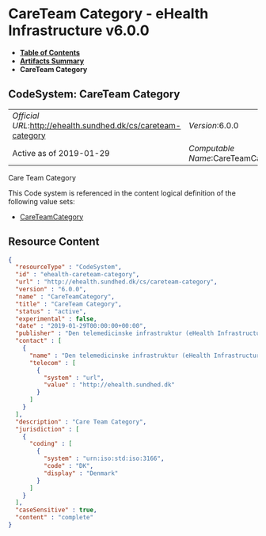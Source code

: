 # CareTeam Category - eHealth Infrastructure v6.0.0

* [**Table of Contents**](toc.md)
* [**Artifacts Summary**](artifacts.md)
* **CareTeam Category**

## CodeSystem: CareTeam Category 

| | |
| :--- | :--- |
| *Official URL*:http://ehealth.sundhed.dk/cs/careteam-category | *Version*:6.0.0 |
| Active as of 2019-01-29 | *Computable Name*:CareTeamCategory |

 
Care Team Category 

 This Code system is referenced in the content logical definition of the following value sets: 

* [CareTeamCategory](ValueSet-ehealth-careteam-category.md)



## Resource Content

```json
{
  "resourceType" : "CodeSystem",
  "id" : "ehealth-careteam-category",
  "url" : "http://ehealth.sundhed.dk/cs/careteam-category",
  "version" : "6.0.0",
  "name" : "CareTeamCategory",
  "title" : "CareTeam Category",
  "status" : "active",
  "experimental" : false,
  "date" : "2019-01-29T00:00:00+00:00",
  "publisher" : "Den telemedicinske infrastruktur (eHealth Infrastructure)",
  "contact" : [
    {
      "name" : "Den telemedicinske infrastruktur (eHealth Infrastructure)",
      "telecom" : [
        {
          "system" : "url",
          "value" : "http://ehealth.sundhed.dk"
        }
      ]
    }
  ],
  "description" : "Care Team Category",
  "jurisdiction" : [
    {
      "coding" : [
        {
          "system" : "urn:iso:std:iso:3166",
          "code" : "DK",
          "display" : "Denmark"
        }
      ]
    }
  ],
  "caseSensitive" : true,
  "content" : "complete"
}

```
